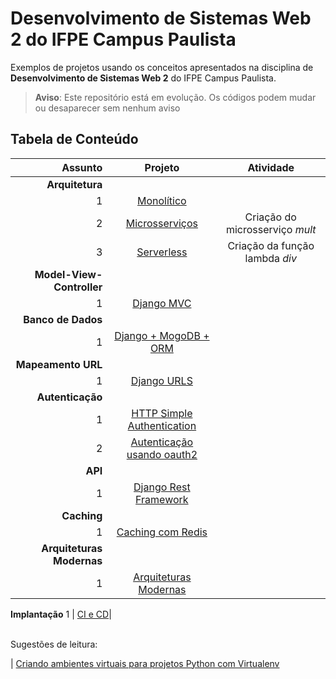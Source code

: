 # Desenvolvimento de Sistemas Web 2 do IFPE Campus Paulista

Exemplos de projetos usando os conceitos apresentados na disciplina de **Desenvolvimento de Sistemas Web 2** do IFPE Campus Paulista.


> **Aviso**: Este repositório está em evolução. 
> Os códigos podem mudar ou desaparecer sem nenhum aviso
> 

## Tabela de Conteúdo

Assunto| Projeto | Atividade
---:|:---:|:---:
**Arquitetura**|   |
1 | [Monolítico](https://github.com/rodrigoclira/devweb2/tree/main/arquitetura/monolitico) | 
2 | [Microsserviços](https://github.com/rodrigoclira/devweb2/tree/main/arquitetura/microsservicos) | Criação do microsserviço *mult*
3 | [Serverless](https://github.com/rodrigoclira/devweb2/tree/main/arquitetura/serverless) | Criação da função lambda *div* 
**Model-View-Controller**|
1 | [Django MVC](https://github.com/rodrigoclira/devweb2/tree/main/mvc) | 
**Banco de Dados**|
1 | [Django + MogoDB + ORM](https://github.com/rodrigoclira/devweb2/tree/main/database) | 
**Mapeamento URL**|
1 | [Django URLS](https://github.com/rodrigoclira/devweb2/tree/main/mapeamento-url) |
**Autenticação**|
1 | [HTTP Simple Authentication](https://github.com/rodrigoclira/devweb2/tree/main/autenticacao) |
2 | [Autenticação usando oauth2](https://github.com/rodrigoclira/devweb2/tree/main/autenticacao-social) |
**API**|
1 | [Django Rest Framework](https://github.com/rodrigoclira/devweb2/tree/main/api) |
**Caching**|
1 | [Caching com Redis](https://github.com/rodrigoclira/devweb2/tree/main/caching) |
**Arquiteturas Modernas**|
1 | [Arquiteturas Modernas]() 
**Implantação**
1 | [CI e CD]()|



<br>
Sugestões de leitura:

| [Criando ambientes virtuais para projetos Python com Virtualenv](https://www.treinaweb.com.br/blog/criando-ambientes-virtuais-para-projetos-python-com-o-virtualenv/)
